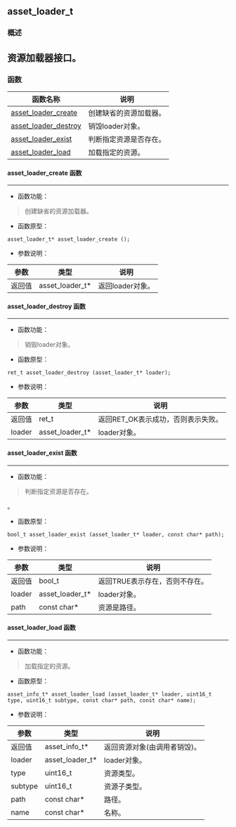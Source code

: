 ## asset\_loader\_t
### 概述
资源加载器接口。
----------------------------------
### 函数
<p id="asset_loader_t_methods">

| 函数名称 | 说明 | 
| -------- | ------------ | 
| <a href="#asset_loader_t_asset_loader_create">asset\_loader\_create</a> | 创建缺省的资源加载器。 |
| <a href="#asset_loader_t_asset_loader_destroy">asset\_loader\_destroy</a> | 销毁loader对象。 |
| <a href="#asset_loader_t_asset_loader_exist">asset\_loader\_exist</a> | 判断指定资源是否存在。 |
| <a href="#asset_loader_t_asset_loader_load">asset\_loader\_load</a> | 加载指定的资源。 |
#### asset\_loader\_create 函数
-----------------------

* 函数功能：

> <p id="asset_loader_t_asset_loader_create">创建缺省的资源加载器。

* 函数原型：

```
asset_loader_t* asset_loader_create ();
```

* 参数说明：

| 参数 | 类型 | 说明 |
| -------- | ----- | --------- |
| 返回值 | asset\_loader\_t* | 返回loader对象。 |
#### asset\_loader\_destroy 函数
-----------------------

* 函数功能：

> <p id="asset_loader_t_asset_loader_destroy">销毁loader对象。

* 函数原型：

```
ret_t asset_loader_destroy (asset_loader_t* loader);
```

* 参数说明：

| 参数 | 类型 | 说明 |
| -------- | ----- | --------- |
| 返回值 | ret\_t | 返回RET\_OK表示成功，否则表示失败。 |
| loader | asset\_loader\_t* | loader对象。 |
#### asset\_loader\_exist 函数
-----------------------

* 函数功能：

> <p id="asset_loader_t_asset_loader_exist">判断指定资源是否存在。
。

* 函数原型：

```
bool_t asset_loader_exist (asset_loader_t* loader, const char* path);
```

* 参数说明：

| 参数 | 类型 | 说明 |
| -------- | ----- | --------- |
| 返回值 | bool\_t | 返回TRUE表示存在，否则不存在。 |
| loader | asset\_loader\_t* | loader对象。 |
| path | const char* | 资源是路径。 |
#### asset\_loader\_load 函数
-----------------------

* 函数功能：

> <p id="asset_loader_t_asset_loader_load">加载指定的资源。

* 函数原型：

```
asset_info_t* asset_loader_load (asset_loader_t* loader, uint16_t type, uint16_t subtype, const char* path, const char* name);
```

* 参数说明：

| 参数 | 类型 | 说明 |
| -------- | ----- | --------- |
| 返回值 | asset\_info\_t* | 返回资源对象(由调用者销毁)。 |
| loader | asset\_loader\_t* | loader对象。 |
| type | uint16\_t | 资源类型。 |
| subtype | uint16\_t | 资源子类型。 |
| path | const char* | 路径。 |
| name | const char* | 名称。 |
